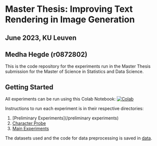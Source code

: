 # Master Thesis: Improving Text Rendering in Image Generation
## June 2023, KU Leuven 
## Medha Hegde (r0872802)

This is the code repository for the experiments run in the Master Thesis submission for the Master of Science in Statistics and Data Science. 

<!-- GETTING STARTED -->
## Getting Started

All experiments can be run using this Colab Notebook:
[![Colab](https://colab.research.google.com/assets/colab-badge.svg)](https://github.com/medha-hegde/master_thesis/blob/main/thesis_experiments.ipynb)

Instructions to run each experiment is in their respective directories:

1. [Preliminary Experiments](/preliminary experiments) 
2. [Character Probe](/character-probe)
3. [Main Experiments](/main_experiments) 

The datasets used and the code for data preprocessing is saved in [data](/data). 



